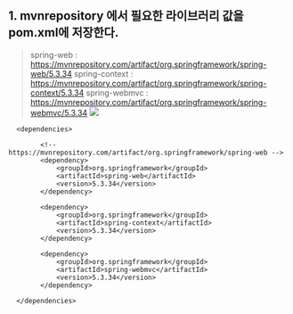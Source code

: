 ## 1. mvnrepository 에서 필요한 라이브러리 값을 pom.xml에 저장한다.


>spring-web : https://mvnrepository.com/artifact/org.springframework/spring-web/5.3.34
spring-context : https://mvnrepository.com/artifact/org.springframework/spring-context/5.3.34
spring-webmvc : https://mvnrepository.com/artifact/org.springframework/spring-webmvc/5.3.34
![](https://velog.velcdn.com/images/initsave/post/cdfac9b9-6ec6-4bbe-8b3c-687b60571b86/image.png)



```
  <dependencies>
	
		<!-- https://mvnrepository.com/artifact/org.springframework/spring-web -->
		<dependency>
		    <groupId>org.springframework</groupId>
		    <artifactId>spring-web</artifactId>
		    <version>5.3.34</version>
		</dependency>  
		
		<dependency>
		    <groupId>org.springframework</groupId>
		    <artifactId>spring-context</artifactId>
		    <version>5.3.34</version>
		</dependency>  
		
		<dependency>
		    <groupId>org.springframework</groupId>
		    <artifactId>spring-webmvc</artifactId>
		    <version>5.3.34</version>
		</dependency>  
	
  </dependencies>
```
